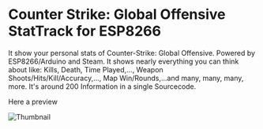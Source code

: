 # Counter Strike: Global Offensive StatTrack for ESP8266
It show your personal stats of Counter-Strike: Global Offensive. Powered by ESP8266/Arduino and Steam. It shows nearly everything you can think about like: Kills, Death, Time Played,..., Weapon Shoots/Hits/Kill/Accuracy,..., Map Win/Rounds,...and many, many, many, more. It's around 200 Information in a single Sourcecode.

Here a preview

![Thumbnail](https://github.com/TheAmadeus25/CounterStrike-GlobalOffensive-StatTrack-for-ESP8266/blob/master/Photos/CSGO-Tracker.PNG?raw=true)
